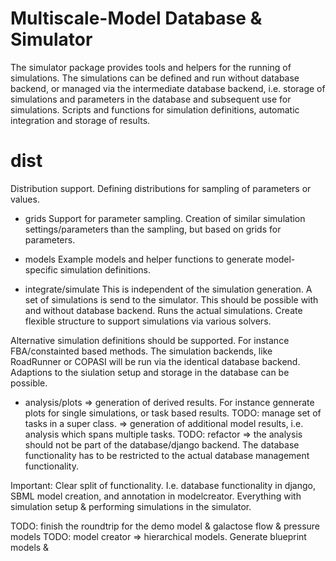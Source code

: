 # Multiscale-Model Database & Simulator

The simulator package provides tools and helpers for the running of simulations.
The simulations can be defined and run without database backend, or managed
via the intermediate database backend,
i.e. storage of simulations and parameters in the database and subsequent use
for simulations.
Scripts and functions for simulation definitions, automatic integration and storage of results.

# dist
Distribution support.
Defining distributions for sampling of parameters or values.

* grids
Support for parameter sampling. Creation of similar simulation
settings/parameters than the sampling, but based on grids for
parameters.

* models
Example models and helper functions to generate model-specific simulation
definitions.

* integrate/simulate
This is independent of the simulation generation.
A set of simulations is send to the simulator. This should be possible with and
without database backend.
Runs the actual simulations.
Create flexible structure to support simulations via various solvers.

Alternative simulation definitions should be supported.
For instance FBA/constainted based methods.
The simulation backends, like RoadRunner or COPASI will be run via the identical
database backend.
Adaptions to the siulation setup and storage in the database can be possible.

* analysis/plots
=> generation of derived results. For instance gennerate plots for single simulations,
 or task based results.
 TODO: manage set of tasks in a super class.
 => generation of additional model results, i.e. analysis which spans multiple tasks.
 TODO: refactor
 => the analysis should not be part of the database/django backend.
 The database functionality has to be restricted to the actual database management functionality.

 Important: Clear split of functionality. I.e. database functionality in django, SBML model creation,
 and annotation in modelcreator.
 Everything with simulation setup & performing simulations in the simulator.

 TODO: finish the roundtrip for the demo model & galactose flow & pressure models
 TODO: model creator => hierarchical models.
 Generate blueprint models &

